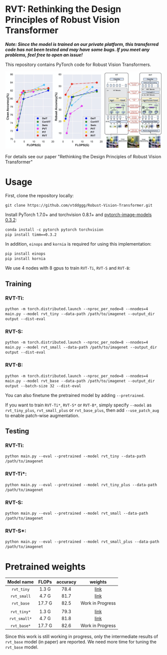 # RVT: Rethinking the Design Principles of Robust Vision Transformer

***Note: Since the model is trained on our private platform, this transferred code has not been tested and may have some bugs. If you meet any problems, feel free to open an issue!***

This repository contains PyTorch code for Robust Vision Transformers.

![RVT](RVT.png)

For details see our paper "Rethinking the Design Principles of Robust Vision Transformer"

# Usage

First, clone the repository locally:
```
git clone https://github.com/vtddggg/Robust-Vision-Transformer.git
```
Install PyTorch 1.7.0+ and torchvision 0.8.1+ and [pytorch-image-models 0.3.2](https://github.com/rwightman/pytorch-image-models):

```
conda install -c pytorch pytorch torchvision
pip install timm==0.3.2
```
In addition, `einops` and `kornia` is required for using this implementation:
```
pip install einops
pip install kornia
```

We use 4 nodes with 8 gpus to train `RVT-Ti`, `RVT-S` and `RVT-B`:
## Training
### RVT-Ti:
```
python -m torch.distributed.launch --nproc_per_node=8 --nnodes=4 main.py --model rvt_tiny --data-path /path/to/imagenet --output_dir output --dist-eval
```
### RVT-S:
```
python -m torch.distributed.launch --nproc_per_node=8 --nnodes=4 main.py --model rvt_small --data-path /path/to/imagenet --output_dir output --dist-eval
```
### RVT-B:
```
python -m torch.distributed.launch --nproc_per_node=8 --nnodes=4 main.py --model rvt_base --data-path /path/to/imagenet --output_dir output --batch-size 32 --dist-eval
```
You can also finetune the pretrained model by adding `--pretrained`.

If you want to train `RVT-Ti*`, `RVT-S*` or `RVT-B*`, simply specify `--model` as `rvt_tiny_plus`, `rvt_small_plus` or `rvt_base_plus`, then add `--use_patch_aug` to enable patch-wise augmentation.

## Testing
### RVT-Ti:
```
python main.py --eval --pretrained --model rvt_tiny --data-path /path/to/imagenet
```
### RVT-Ti*:
```
python main.py --eval --pretrained --model rvt_tiny_plus --data-path /path/to/imagenet
```
### RVT-S:
```
python main.py --eval --pretrained --model rvt_small --data-path /path/to/imagenet
```
### RVT-S*:
```
python main.py --eval --pretrained --model rvt_small_plus --data-path /path/to/imagenet
```

# Pretrained weights

| Model name   |  FLOPs  | accuracy  | weights |
|:-------:|:--------:|:--------:|:--------:|
| `rvt_tiny` |  1.3 G | 78.4 | [link](https://drive.google.com/file/d/1L500fTe3MRNSfrd3bjfbMDk0M11D-bZR/view?usp=sharing) |
| `rvt_small` |  4.7 G | 81.7 | [link](https://drive.google.com/file/d/1YW19LnWNZnx5tn0x-z-4Oypb4ZGD4QYr/view?usp=sharing) |
| `rvt_base` |  17.7 G | 82.5 | Work in Progress |
| | | | |
| `rvt_tiny*` | 1.3 G | 79.3 | [link](https://drive.google.com/file/d/1zKq6_WT2Y4eHHSARmdU-CkA3rttysPd7/view?usp=sharing) |
| `rvt_small*` | 4.7 G | 81.8 | [link](https://drive.google.com/file/d/1g40huqDVthjS2H5sQV3ppcfcWEzn9ekv/view?usp=sharing) |
| `rvt_base*` | 17.7 G | 82.6 | Work in Progress |

Since this work is still working in progress, only the intermediate results of `rvt_base` model (in paper) are reported. We need more time for tuning the `rvt_base` model.
